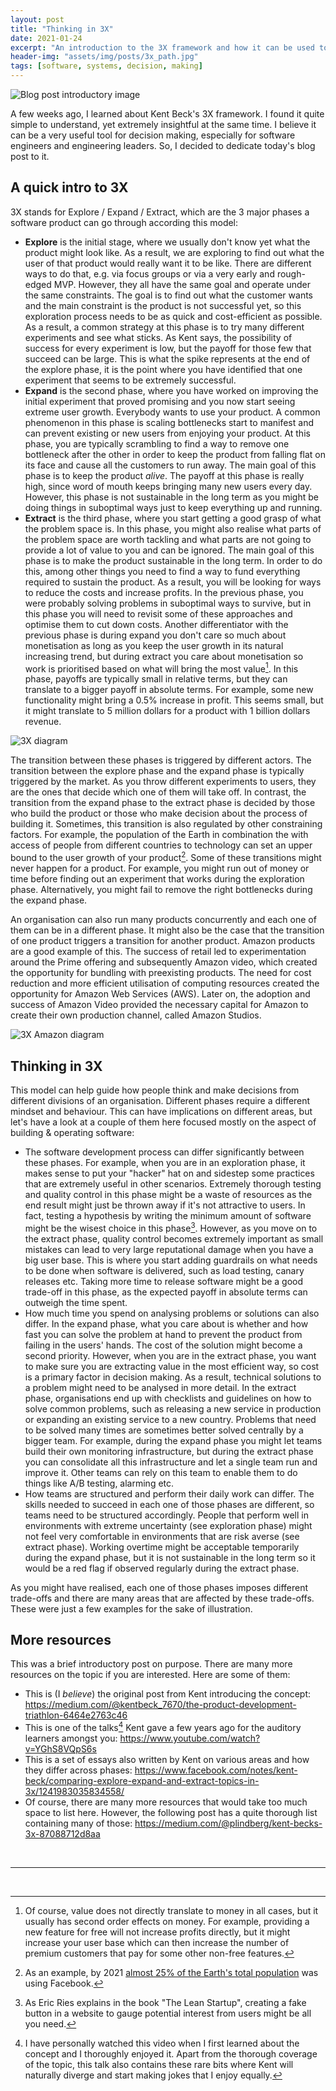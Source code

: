 ```yaml
---
layout: post
title: "Thinking in 3X"
date: 2021-01-24
excerpt: "An introduction to the 3X framework and how it can be used to make decisions"
header-img: "assets/img/posts/3x_path.jpg"
tags: [software, systems, decision, making]
---
```


![Blog post introductory image](../assets/img/posts/3x_path.jpg "Photo by Kalen Emsley from Unsplash")

A few weeks ago, I learned about Kent Beck's 3X framework. I found it quite simple to understand, yet extremely insightful at the same time. I believe it can be a very useful tool for decision making, especially for software engineers and engineering leaders. So, I decided to dedicate today's blog post to it.

## A quick intro to 3X

3X stands for Explore / Expand / Extract, which are the 3 major phases a software product can go through according this model:

* **Explore** is the initial stage, where we usually don't know yet what the product might look like. As a result, we are exploring to find out what the user of that product would really want it to be like. There are different ways to do that, e.g. via focus groups or via a very early and rough-edged MVP. However, they all have the same goal and operate under the same constraints. The goal is to find out what the customer wants and the main constraint is the product is not successful yet, so this exploration process needs to be as quick and cost-efficient as possible. As a result, a common strategy at this phase is to try many different experiments and see what sticks. As Kent says, the possibility of success for every experiment is low, but the payoff for those few that succeed can be large. This is what the spike represents at the end of the explore phase, it is the point where you have identified that one experiment that seems to be extremely successful. 
* **Expand** is the second phase, where you have worked on improving the initial experiment that proved promising and you now start seeing extreme user growth. Everybody wants to use your product. A common phenomenon in this phase is scaling bottlenecks start to manifest and can prevent existing or new users from enjoying your product. At this phase, you are typically scrambling to find a way to remove one bottleneck after the other in order to keep the product from falling flat on its face and cause all the customers to run away. The main goal of this phase is to keep the product _alive_. The payoff at this phase is really high, since word of mouth keeps bringing many new users every day. However, this phase is not sustainable in the long term as you might be doing things in suboptimal ways just to keep everything up and running.
* **Extract** is the third phase, where you start getting a good grasp of what the problem space is. In this phase, you might also realise what parts of the problem space are worth tackling and what parts are not going to provide a lot of value to you and can be ignored. The main goal of this phase is to make the product sustainable in the long term. In order to do this, among other things you need to find a way to fund everything required to sustain the product. As a result, you will be looking for ways to reduce the costs and increase profits. In the previous phase, you were probably solving problems in suboptimal ways to survive, but in this phase you will need to revisit some of these approaches and optimise them to cut down costs. Another differentiator with the previous phase is during expand you don't care so much about monetisation as long as you keep the user growth in its natural increasing trend, but during extract you care about monetisation so work is prioritised based on what will bring the most value[^value_not_money]. In this phase, payoffs are typically small in relative terms, but they can translate to a bigger payoff in absolute terms. For example, some new functionality might bring a 0.5% increase in profit. This seems small, but it might translate to 5 million dollars for a product with 1 billion dollars revenue.

![3X diagram](../assets/img/posts/3x.png)

The transition between these phases is triggered by different actors. The transition between the explore phase and the expand phase is typically triggered by the market. As you throw different experiments to users, they are the ones that decide which one of them will take off. In contrast, the transition from the expand phase to the extract phase is decided by those who build the product or those who make decision about the process of building it. Sometimes, this transition is also regulated by other constraining factors. For example, the population of the Earth in combination the with access of people from different countries to technology can set an upper bound to the user growth of your product[^facebook_user_base]. Some of these transitions might never happen for a product. For example, you might run out of money or time before finding out an experiment that works during the exploration phase. Alternatively, you might fail to remove the right bottlenecks during the expand phase.

An organisation can also run many products concurrently and each one of them can be in a different phase. It might also be the case that the transition of one product triggers a transition for another product. Amazon products are a good example of this. The success of retail led to experimentation around the Prime offering and subsequently Amazon video, which created the opportunity for bundling with preexisting products. The need for cost reduction and more efficient utilisation of computing resources created the opportunity for Amazon Web Services (AWS). Later on, the adoption and success of Amazon Video provided the necessary capital for Amazon to create their own production channel, called Amazon Studios.

![3X Amazon diagram](../assets/img/posts/3x_amazon.png)

## Thinking in 3X

This model can help guide how people think and make decisions from different divisions of an organisation. Different phases require a different mindset and behaviour. This can have implications on different areas, but let's have a look at a couple of them here focused mostly on the aspect of building & operating software:

* The software development process can differ significantly between these phases. For example, when you are in an exploration phase, it makes sense to put your "hacker" hat on and sidestep some practices that are extremely useful in other scenarios. Extremely thorough testing and quality control in this phase might be a waste of resources as the end result might just be thrown away if it's not attractive to users. In fact, testing a hypothesis by writing the minimum amount of software might be the wisest choice in this phase[^lean_startup]. However, as you move on to the extract phase, quality control becomes extremely important as small mistakes can lead to very large reputational damage when you have a big user base. This is where you start adding guardrails on what needs to be done when software is delivered, such as load testing, canary releases etc. Taking more time to release software might be a good trade-off in this phase, as the expected payoff in absolute terms can outweigh the time spent.
* How much time you spend on analysing problems or solutions can also differ. In the expand phase, what you care about is whether and how fast you can solve the problem at hand to prevent the product from failing in the users' hands. The cost of the solution might become a second priority. However, when you are in the extract phase, you want to make sure you are extracting value in the most efficient way, so cost is a primary factor in decision making. As a result, technical solutions to a problem might need to be analysed in more detail. In the extract phase, organisations end up with checklists and guidelines on how to solve common problems, such as releasing a new service in production or expanding an existing service to a new country. Problems that need to be solved many times are sometimes better solved centrally by a bigger team. For example, during the expand phase you might let teams build their own monitoring infrastructure, but during the extract phase you can consolidate all this infrastructure and let a single team run and improve it. Other teams can rely on this team to enable them to do things like A/B testing, alarming etc.
* How teams are structured and perform their daily work can differ. The skills needed to succeed in each one of those phases are different, so teams need to be structured accordingly. People that perform well in environments with extreme uncertainty (see exploration phase) might not feel very comfortable in environments that are risk averse (see extract phase). Working overtime might be acceptable temporarily during the expand phase, but it is not sustainable in the long term so it would be a red flag if observed regularly during the extract phase.

As you might have realised, each one of those phases imposes different trade-offs and there are many areas that are affected by these trade-offs. These were just a few examples for the sake of illustration.

## More resources

This was a brief introductory post on purpose. There are many more resources on the topic if you are interested. Here are some of them:

* This is (I _believe_) the original post from Kent introducing the concept: https://medium.com/@kentbeck_7670/the-product-development-triathlon-6464e2763c46
* This is one of the talks[^3x_talk] Kent gave a few years ago for the auditory learners amongst you: https://www.youtube.com/watch?v=YGhS8VQpS6s
* This is a set of essays also written by Kent on various areas and how they differ across phases: https://www.facebook.com/notes/kent-beck/comparing-explore-expand-and-extract-topics-in-3x/1241983035834558/
* Of course, there are many more resources that would take too much space to list here. However, the following post has a quite thorough list containing many of those: https://medium.com/@plindberg/kent-becks-3x-87088712d8aa

<br/>

-------------------------------------------------------

<br/>


[^value_not_money]: Of course, value does not directly translate to money in all cases, but it usually has second order effects on money. For example, providing a new feature for free will not increase profits directly, but it might increase your user base which can then increase the number of premium customers that pay for some other non-free features.
[^facebook_user_base]: As an example, by 2021 [almost 25% of the Earth's total population](https://www.statista.com/statistics/241552/share-of-global-population-using-facebook-by-region/) was using Facebook.
[^lean_startup]: As Eric Ries explains in the book "The Lean Startup", creating a fake button in a website to gauge potential interest from users might be all you need.
[^3x_talk]: I have personally watched this video when I first learned about the concept and I thoroughly enjoyed it. Apart from the thorough coverage of the topic, this talk also contains these rare bits where Kent will naturally diverge and start making jokes that I enjoy equally.

